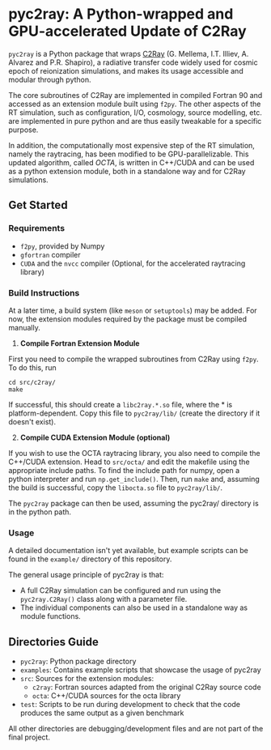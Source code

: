 # pyc2ray: A Python-wrapped and GPU-accelerated Update of C2Ray
`pyc2ray` is a Python package that wraps [C2Ray](https://ui.adsabs.harvard.edu/link_gateway/2006NewA...11..374M/doi:10.48550/arXiv.astro-ph/0508416) (G. Mellema, I.T. Illiev, A. Alvarez and P.R. Shapiro), a radiative transfer code widely used for cosmic epoch of reionization simulations, and makes its usage accessible and modular through python.

The core subroutines of C2Ray are implemented in compiled Fortran 90 and accessed as an extension module
built using `f2py`. The other aspects of the RT simulation, such as configuration, I/O, cosmology, source modelling, etc.
are implemented in pure python and are thus easily tweakable for a specific purpose.

In addition, the computationally most expensive step of the RT simulation, namely the raytracing,
has been modified to be GPU-parallelizable. This updated algorithm, called _OCTA_, is written
in C++/CUDA and can be used as a python extension module, both in a standalone way and for C2Ray simulations.

## Get Started
### Requirements
* `f2py`, provided by Numpy
* `gfortran` compiler
* `CUDA` and the `nvcc` compiler (Optional, for the accelerated raytracing library)
### Build Instructions
At a later time, a build system (like `meson` or `setuptools`) may be added. For now, the extension modules
required by the package must be compiled manually.
1. **Compile Fortran Extension Module**

First you need to compile the wrapped subroutines from C2Ray using `f2py`. To do this, run
```
cd src/c2ray/
make
```

If successful, this should create a `libc2ray.*.so` file, where the * is platform-dependent. Copy this file to
`pyc2ray/lib/` (create the directory if it doesn't exist).

2. **Compile CUDA Extension Module (optional)**

If you wish to use the OCTA raytracing library, you also need to compile the C++/CUDA extension.
Head to `src/octa/` and edit the makefile using the appropriate include paths. To find the include path
for numpy, open a python interpreter and run `np.get_include()`.
Then, run `make` and, assuming the build is successful, copy the `libocta.so` file to `pyc2ray/lib/`.

The `pyc2ray` package can then be used, assuming the pyc2ray/ directory is in the python path.

### Usage
A detailed documentation isn't yet available, but example scripts can be found in the `example/` directory
of this repository.

The general usage principle of pyc2ray is that:
* A full C2Ray simulation can be configured and run using the `pyc2ray.C2Ray()` class along with a parameter file.
* The individual components can also be used in a standalone way as module functions.

## Directories Guide
* `pyc2ray`: Python package directory
* `examples`: Contains example scripts that showcase the usage of pyc2ray
* `src`: Sources for the extension modules:
    * `c2ray`: Fortran sources adapted from the original C2Ray source code
    * `octa`: C++/CUDA sources for the octa library
* `test`: Scripts to be run during development to check that the code produces the same output as a given benchmark

All other directories are debugging/development files and are not part of the final project.
